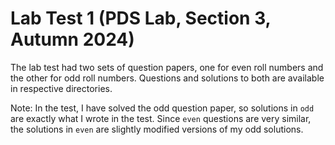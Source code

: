 # Lab Test 1 (PDS Lab, Section 3, Autumn 2024)

The lab test had two sets of question papers, one for even roll numbers and the other for odd roll numbers. Questions and solutions to both are available in respective directories.

Note: In the test, I have solved the odd question paper, so solutions in `odd` are exactly what I wrote in the test. Since `even` questions are very similar, the solutions in `even` are slightly modified versions of my odd solutions.
